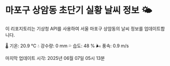 
# 마포구 상암동 초단기 실황 날씨 정보 🌤️

이 리포지토리는 기상청 API를 사용하여 서울 마포구 상암동의 날씨 정보를 업데이트합니다. 

🌡️ 기온: 20.9 ℃
💧 강수량: 0 mm
💦 습도: 48 %
🌬️ 풍속: 0.9 m/s

마지막 업데이트 시각: 2025년 06월 07일 05시 13분    
